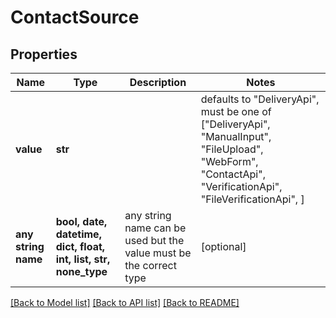 # ContactSource


## Properties
Name | Type | Description | Notes
------------ | ------------- | ------------- | -------------
**value** | **str** |  | defaults to "DeliveryApi",  must be one of ["DeliveryApi", "ManualInput", "FileUpload", "WebForm", "ContactApi", "VerificationApi", "FileVerificationApi", ]
**any string name** | **bool, date, datetime, dict, float, int, list, str, none_type** | any string name can be used but the value must be the correct type | [optional]

[[Back to Model list]](../README.md#documentation-for-models) [[Back to API list]](../README.md#documentation-for-api-endpoints) [[Back to README]](../README.md)


